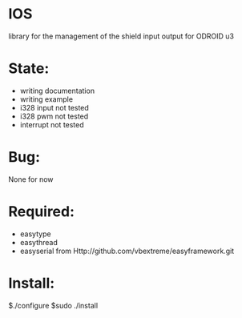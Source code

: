 IOS
===
library for the management of the shield input output for ODROID u3

State:
======
 * writing documentation
 * writing example
 * i328 input not tested
 * i328 pwm not tested
 * interrupt not tested

Bug:
====
None for now

Required:
=========
 * easytype
 * easythread
 * easyserial
from
Http://github.com/vbextreme/easyframework.git

Install:
========
$./configure $sudo ./install